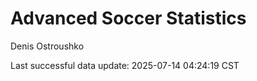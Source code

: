 # Advanced Soccer Statistics
Denis Ostroushko

<!-- gfm -->

Last successful data update: 2025-07-14 04:24:19 CST
